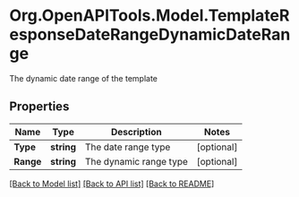 # Org.OpenAPITools.Model.TemplateResponseDateRangeDynamicDateRange
The dynamic date range of the template

## Properties

Name | Type | Description | Notes
------------ | ------------- | ------------- | -------------
**Type** | **string** | The date range type | [optional] 
**Range** | **string** | The dynamic range type | [optional] 

[[Back to Model list]](../README.md#documentation-for-models) [[Back to API list]](../README.md#documentation-for-api-endpoints) [[Back to README]](../README.md)

